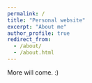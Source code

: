 ```yaml
---
permalink: /
title: "Personal website"
excerpt: "About me"
author_profile: true
redirect_from: 
  - /about/
  - /about.html
---
```


More will come. :)